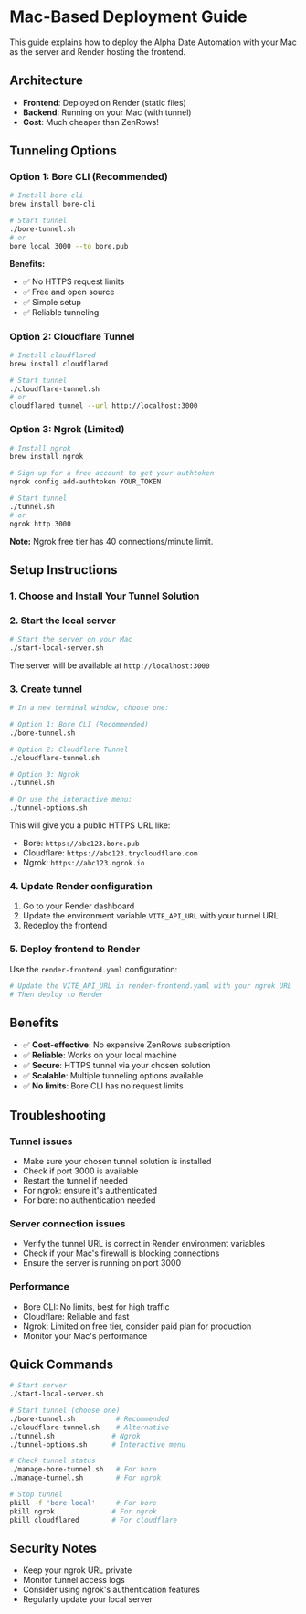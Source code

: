 # Mac-Based Deployment Guide

This guide explains how to deploy the Alpha Date Automation with your Mac as the server and Render hosting the frontend.

## Architecture

- **Frontend**: Deployed on Render (static files)
- **Backend**: Running on your Mac (with tunnel)
- **Cost**: Much cheaper than ZenRows!

## Tunneling Options

### Option 1: Bore CLI (Recommended)
```bash
# Install bore-cli
brew install bore-cli

# Start tunnel
./bore-tunnel.sh
# or
bore local 3000 --to bore.pub
```

**Benefits:**
- ✅ No HTTPS request limits
- ✅ Free and open source
- ✅ Simple setup
- ✅ Reliable tunneling

### Option 2: Cloudflare Tunnel
```bash
# Install cloudflared
brew install cloudflared

# Start tunnel
./cloudflare-tunnel.sh
# or
cloudflared tunnel --url http://localhost:3000
```

### Option 3: Ngrok (Limited)
```bash
# Install ngrok
brew install ngrok

# Sign up for a free account to get your authtoken
ngrok config add-authtoken YOUR_TOKEN

# Start tunnel
./tunnel.sh
# or
ngrok http 3000
```

**Note:** Ngrok free tier has 40 connections/minute limit.

## Setup Instructions

### 1. Choose and Install Your Tunnel Solution

### 2. Start the local server

```bash
# Start the server on your Mac
./start-local-server.sh
```

The server will be available at `http://localhost:3000`

### 3. Create tunnel

```bash
# In a new terminal window, choose one:

# Option 1: Bore CLI (Recommended)
./bore-tunnel.sh

# Option 2: Cloudflare Tunnel
./cloudflare-tunnel.sh

# Option 3: Ngrok
./tunnel.sh

# Or use the interactive menu:
./tunnel-options.sh
```

This will give you a public HTTPS URL like:
- Bore: `https://abc123.bore.pub`
- Cloudflare: `https://abc123.trycloudflare.com`
- Ngrok: `https://abc123.ngrok.io`

### 4. Update Render configuration

1. Go to your Render dashboard
2. Update the environment variable `VITE_API_URL` with your tunnel URL
3. Redeploy the frontend

### 5. Deploy frontend to Render

Use the `render-frontend.yaml` configuration:

```bash
# Update the VITE_API_URL in render-frontend.yaml with your ngrok URL
# Then deploy to Render
```

## Benefits

- ✅ **Cost-effective**: No expensive ZenRows subscription
- ✅ **Reliable**: Works on your local machine
- ✅ **Secure**: HTTPS tunnel via your chosen solution
- ✅ **Scalable**: Multiple tunneling options available
- ✅ **No limits**: Bore CLI has no request limits

## Troubleshooting

### Tunnel issues
- Make sure your chosen tunnel solution is installed
- Check if port 3000 is available
- Restart the tunnel if needed
- For ngrok: ensure it's authenticated
- For bore: no authentication needed

### Server connection issues
- Verify the tunnel URL is correct in Render environment variables
- Check if your Mac's firewall is blocking connections
- Ensure the server is running on port 3000

### Performance
- Bore CLI: No limits, best for high traffic
- Cloudflare: Reliable and fast
- Ngrok: Limited on free tier, consider paid plan for production
- Monitor your Mac's performance

## Quick Commands

```bash
# Start server
./start-local-server.sh

# Start tunnel (choose one)
./bore-tunnel.sh          # Recommended
./cloudflare-tunnel.sh    # Alternative
./tunnel.sh              # Ngrok
./tunnel-options.sh      # Interactive menu

# Check tunnel status
./manage-bore-tunnel.sh   # For bore
./manage-tunnel.sh        # For ngrok

# Stop tunnel
pkill -f 'bore local'     # For bore
pkill ngrok              # For ngrok
pkill cloudflared        # For cloudflare
```

## Security Notes

- Keep your ngrok URL private
- Monitor tunnel access logs
- Consider using ngrok's authentication features
- Regularly update your local server
